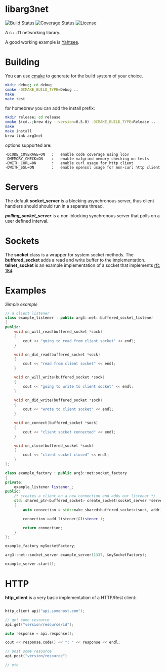 libarg3net
==========

[![Build Status](http://img.shields.io/travis/ryjen/arg3net.svg)](https://travis-ci.org/ryjen/arg3net)
[![Coverage Status](https://coveralls.io/repos/ryjen/arg3net/badge.svg?branch=master&service=github)](https://coveralls.io/github/ryjen/arg3net?branch=master)
[![License](http://img.shields.io/:license-mit-blue.svg)](http://ryjen.mit-license.org)

A c++11 networking library.

A good working example is [Yahtsee](http://github.com/ryjen/yahtsee).

Building
========

You can use [cmake](https://cmake.org) to generate for the build system of your choice.

```bash
mkdir debug; cd debug
cmake -DCMAKE_BUILD_TYPE=Debug ..
make
make test
```

for homebrew you can add the install prefix:

```bash
mkdir release; cd release
cmake $(cd..;brew diy --version=0.5.0) -DCMAKE_BUILD_TYPE=Release ..
make
make install
brew link arg3net
```

options supported are:

    -DCODE_COVERAGE=ON   :   enable code coverage using lcov
    -DMEMORY_CHECK=ON    :   enable valgrind memory checking on tests
    -DWITH_CURL=ON       :   enable curl usage for http client
    -DWITH_SSL=ON        :   enable openssl usage for non-curl http client


Servers
=======

The default **socket_server** is a blocking asynchronous server, thus client handlers should
should run in a separate thread.

***polling_socket_server*** is a non-blocking synchronous server that polls on a user defined interval.

Sockets
=======

The **socket** class is a wrapper for system socket methods.  The **buffered_socket** adds a read and write buffer to the implementation.
**telnet_socket** is an example implementation of a socket that implements [rfc 184](https://tools.ietf.org/html/rfc854).


Examples
========

*Simple example*

```c++
// a client listener
class example_listener : public arg3::net::buffered_socket_listener
{
public:
    void on_will_read(buffered_socket *sock)
    {
    	cout << "going to read from client socket" << endl;
  	}

    void on_did_read(buffered_socket *sock)
    {
    	cout << "read from client socket" << endl;
    }

    void on_will_write(buffered_socket *sock)
    {
    	cout << "going to write to client socket" << endl;
    }

    void on_did_write(buffered_socket *sock)
    {
    	cout << "wrote to client socket" << endl;
    }

    void on_connect(buffered_socket *sock)
    {
    	cout << "client socket connected" << endl;
    }

    void on_close(buffered_socket *sock)
    {
    	cout << "client socket closed" << endl;
    }
};

class example_factory : public arg3::net:socket_factory
{
private:
	example_listener listener_;
public:
    /* creates a client on a new connection and adds our listener */
    std::shared_ptr<buffered_socket> create_socket(socket_server *server, SOCKET sock, const sockaddr_in &addr)
    {
    	auto connection = std::make_shared<buffered_socket>(sock, addr);

    	connection->add_listener(&listener_);

    	return connection;
	}
};

example_factory mySocketFactory;

arg3::net::socket_server example_server(1337, &mySocketFactory);

example_server.start();
```

HTTP
====

**http_client** is a very basic implementation of a HTTP/Rest client:

```c++

http_client api("api.somehost.com");

// get some resource
api.get("version/resource/id");

auto response = api.response();

cout << response.code() << ": " << response << endl;

// post some resource
api.post("version/resource")

// etc
```
